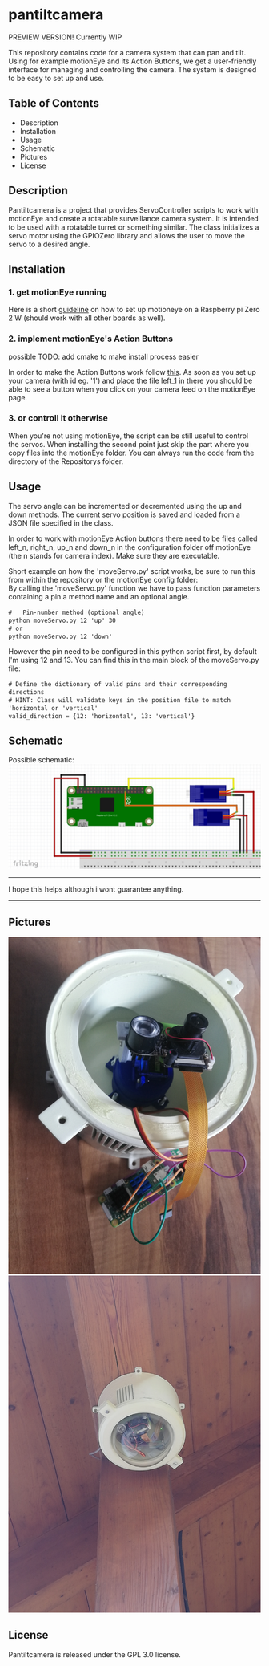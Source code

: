 # pantiltcamera
PREVIEW VERSION! Currently WIP

This repository contains code for a camera system that can pan and tilt. Using for example motionEye and its Action Buttons, we get a user-friendly interface for managing and controlling the camera. The system is designed to be easy to set up and use.

## Table of Contents
- Description
- Installation
- Usage
- Schematic
- Pictures
- License

## Description
Pantiltcamera is a project that provides ServoController scripts to work with motionEye and create a rotatable surveillance camera system.  It is intended to be used with a rotatable turret or something similar. The class initializes a servo motor using the GPIOZero library and allows the user to move the servo to a desired angle.

## Installation
### 1. get motionEye running
Here is a short [guideline](./motionEyeInstallGuide.md) on how to set up motioneye on a Raspberry pi Zero 2 W (should work with all other boards as well).

### 2. implement motionEye's Action Buttons
possible TODO: add cmake to make install process easier

In order to make the Action Buttons work follow [this](./integratecodeandcam.md). As soon as you set up your camera (with id eg. '1') and place the file left_1 in there you should be able to see a button when you click on your camera feed on the motionEye page.

### 3. or controll it otherwise
When you're not using motionEye, the script can be still useful to control the servos. When installing the second point just skip the part where you copy files into the motionEye folder. You can always run the code from the directory of the Repositorys folder.

## Usage
The servo angle can be incremented or decremented using the up and down methods. The current servo position is saved and loaded from a JSON file specified in the class. <br>

In order to work with motionEye Action buttons there need to be files called left_n, right_n, up_n and down_n in the configuration folder off motionEye (the n stands for camera index). Make sure they are executable. <br>

Short example on how the 'moveServo.py' script works, be sure to run this from within the repository or the motionEye config folder: <br>
By calling the 'moveServo.py' function we have to pass function parameters containing a pin a method name and an optional angle.

    #   Pin-number method (optional angle)
    python moveServo.py 12 'up' 30
    # or
    python moveServo.py 12 'down'

 However the pin need to be configured in this python script first, by default I'm using 12 and 13. You can find this in the main block of the moveServo.py file:

    # Define the dictionary of valid pins and their corresponding directions
    # HINT: Class will validate keys in the position file to match 'horizontal or 'vertical'
    valid_direction = {12: 'horizontal', 13: 'vertical'}

## Schematic

Possible schematic:
![fritzing sketch](./doc/schematic.jpg)

-------------------

I hope this helps although i wont guarantee anything.

-----------------

## Pictures
![picture1](./doc/IMG_20230425_124118.jpg)
![picture1](./doc/IMG_20230425_170722.jpg)

## License
Pantiltcamera is released under the GPL 3.0 license.